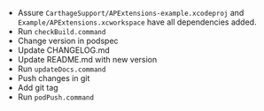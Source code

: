 - Assure `CarthageSupport/APExtensions-example.xcodeproj` and `Example/APExtensions.xcworkspace` have all dependencies added.
- Run `checkBuild.command`
- Change version in podspec
- Update CHANGELOG.md
- Update README.md with new version
- Run `updateDocs.command`
- Push changes in git
- Add git tag
- Run `podPush.command`
